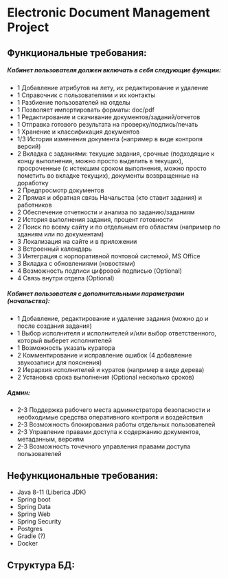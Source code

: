 # Electronic Document Management Project

## Функциональные требования:
##### Кабинет пользователя должен включать в себя следующие функции:
* 1 Добавление атрибутов на лету, их редактирование и удаление
* 1 Справочник с пользователями и их контакты
* 1 Разбиение пользователей на отделы
* 1 Позволяет импортировать форматы: doc/pdf
* 1 Редактирование и скачивание документов/заданий/отчетов
* 1 Отправка готового результата на проверку/подпись/печать
* 1 Хранение и классификация документов
* 1/3 История изменения документа (например в виде контроля версий)
* 2 Вкладка с заданиями: текущие задания, срочные (подходящие к концу выполнения, можно просто выделить в текущих),
 просроченные (с истекшим сроком выполнения, можно просто пометить во вкладке текущих), документы возвращенные на доработку
* 2 Предпросмотр документов
* 2 Прямая и обратная связь Начальства (кто ставит задания) и работников
* 2 Обеспечение отчетности и анализа по заданию/заданиям
* 2 История выполнения задания, процент готовности
* 2 Поиск по всему сайту и по отдельным его областям (например по зданиям или по документам)
* 3 Локализация на сайте и в приложении
* 3 Встроенный календарь
* 3 Интеграция с корпоративной почтовой системой, MS Office
* 3 Вкладка с обновлениями (новостями)
* 4 Возможность подписи цифровой подписью (Optional)
* 4 Связь внутри отдела (Optional)

##### Кабинет пользователя с дополнительными параметрами (начальства):
* 1 Добавление, редактирование и удаление задания (можно до и после создания задания)
* 1 Выбор исполнителя и исполнителей и/или выбор ответственного, который выберет исполнителей
* 1 Возможность указать куратора
* 2 Комментирование и исправление ошибок (4 добавление звукозаписи для пояснения)
* 2 Иерархия исполнителей и куратов (например в виде дерева)
* 2 Установка срока выполнения (Optional несколько сроков)

##### Админ:
* 2-3 Поддержка рабочего места администратора безопасности и необходимые средства оперативного контроля и воздействия
* 2-3 Возможность блокирования работы отдельных пользователей
* 2-3 Управление правами доступа к содержанию документов, метаданным, версиям
* 2-3 Возможность точечного управления правами доступа пользователей

## Нефункциональные требования:
* Java 8-11 (Liberica JDK)
* Spring boot
* Spring Data 
* Spring Web
* Spring Security
* Postgres
* Gradle (?)
* Docker

## Структура БД:
